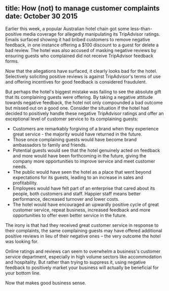 title: How (not) to manage customer complaints
date: October 30 2015
---
Earlier this week, a popular Australian hotel chain got some less-than-positive media coverage for allegedly manipulating its TripAdvisor ratings. Emails surfaced showing it had bribed customers to remove negative feedback, in one instance offering a $100 discount to a guest for delete a bad review. The hotel was also accused of masking negative reviews by ensuring guests who complained did not receive TripAdvisor feedback forms.

Now that the allegations have surfaced, it clearly looks bad for the hotel. Selectively soliciting positive reviews is against TripAdvisor's terms of use and offering incentives for good feedback is considered fraudulent.

But perhaps the hotel's biggest mistake was failing to see the absolute gift that its complaining guests were offering. By taking a negative attitude towards negative feedback, the hotel not only compounded a bad outcome but missed out on a good one. Consider the situation if the hotel had decided to positively handle these negative TripAdvisor ratings and offer an exceptional level of customer service to its complaining guests:

- Customers are remarkably forgiving of a brand when they experience great service - the majority would have returned in the future.
- Those once complaining guests would have become brand ambassadors to family and friends.
- Potential guests would see that the hotel genuinely acted on feedback and more would have been forthcoming in the future, giving the company more opportunities to improve service and meet customer needs.
- The public would have seen the hotel as a place that went beyond expectations for its guests, leading to an increase in sales and profitability.
- Employees would have felt part of an enterprise that cared about its people, both customers and staff. Happier staff means better performance, decreased turnover and lower costs.
- The hotel would have encouraged an upwardly positive cycle of great customer service, repeat business, increased feedback and more opportunities to offer even better service in the future.

The irony is that had they received great customer service in response to their complaints, the same complaining guests may have offered additional positive reviews in lieu of their negative ones – the very outcome the hotel was looking for.

Online ratings and reviews can seem to overwhelm a business's customer service department, especially in high volume sectors like accommodation and hospitality. But rather than trying to suppress it, using negative feedback to positively market your business will actually be beneficial for your bottom line.

Now that makes good business sense.